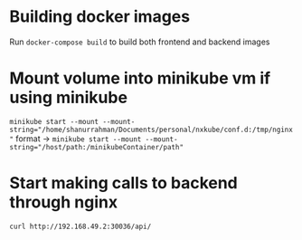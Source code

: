 # Building docker images
Run `docker-compose build` to build both frontend and backend images

# Mount volume into minikube vm if using minikube
`minikube start --mount --mount-string="/home/shanurrahman/Documents/personal/nxkube/conf.d:/tmp/nginx"`
format -> `minikube start --mount --mount-string="/host/path:/minikubeContainer/path"`

# Start making calls to backend through nginx
`curl http://192.168.49.2:30036/api/`